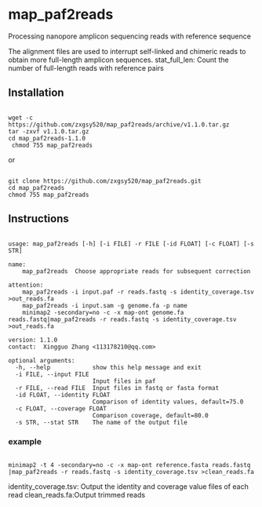 # map_paf2reads
Processing nanopore amplicon sequencing reads with reference sequence

The alignment files are used to interrupt self-linked and chimeric reads to obtain more full-length amplicon sequences.
stat_full_len: Count the number of full-length reads with reference pairs
## Installation
<pre><code>
wget -c https://github.com/zxgsy520/map_paf2reads/archive/v1.1.0.tar.gz
tar -zxvf v1.1.0.tar.gz
cd map_paf2reads-1.1.0
 chmod 755 map_paf2reads
</code></pre>
or
<pre><code>
git clone https://github.com/zxgsy520/map_paf2reads.git
cd map_paf2reads
chmod 755 map_paf2reads
</code></pre>
## Instructions
<pre><code>
usage: map_paf2reads [-h] [-i FILE] -r FILE [-id FLOAT] [-c FLOAT] [-s STR]

name:
    map_paf2reads  Choose appropriate reads for subsequent correction

attention:
    map_paf2reads -i input.paf -r reads.fastq -s identity_coverage.tsv >out_reads.fa
    map_paf2reads -i input.sam -g genome.fa -p name
    minimap2 -secondary=no -c -x map-ont genome.fa reads.fastq|map_paf2reads -r reads.fastq -s identity_coverage.tsv >out_reads.fa

version: 1.1.0
contact:  Xingguo Zhang <113178210@qq.com>        

optional arguments:
  -h, --help            show this help message and exit
  -i FILE, --input FILE
                        Input files in paf
  -r FILE, --read FILE  Input files in fastq or fasta format
  -id FLOAT, --identity FLOAT
                        Comparison of identity values, default=75.0
  -c FLOAT, --coverage FLOAT
                        Comparison coverage, default=80.0
  -s STR, --stat STR    The name of the output file
</code></pre>
### example
<pre><code>
minimap2 -t 4 -secondary=no -c -x map-ont reference.fasta reads.fastq |map_paf2reads -r reads.fastq -s identity_coverage.tsv >clean_reads.fa
</code></pre>
identity_coverage.tsv: Output the identity and coverage value files of each read
clean_reads.fa:Output trimmed reads
